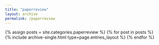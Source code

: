 ```yaml
---
title: "paperreview"
layout: archive
permalink: /paperreview
---
```



{% assign posts = site.categories.paperreview %}
{% for post in posts %} {% include archive-single.html type=page.entries_layout %} {% endfor %}